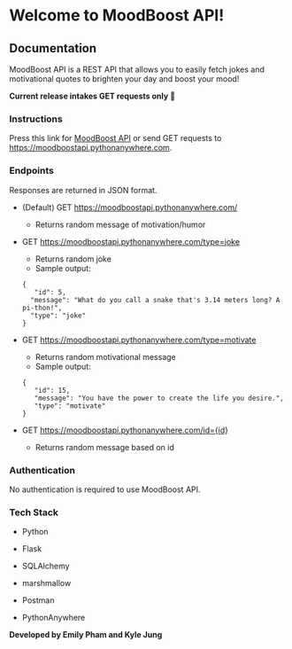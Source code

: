 # Welcome to MoodBoost API!

## Documentation

MoodBoost API is a REST API that allows you to easily fetch jokes and motivational quotes to brighten your day and boost your mood!

**Current release intakes GET requests only :zany_face:**

### Instructions

Press this link for [MoodBoost API](https://moodboostapi.pythonanywhere.com) or send GET requests to <https://moodboostapi.pythonanywhere.com>.

### Endpoints

Responses are returned in JSON format.

* (Default) GET https://moodboostapi.pythonanywhere.com/

    * Returns random message of motivation/humor

* GET https://moodboostapi.pythonanywhere.com/type=joke

    * Returns random joke
    * Sample output:
    ```
    {
       "id": 5,
      "message": "What do you call a snake that's 3.14 meters long? A pi-thon!",
      "type": "joke"
   }
    ```

* GET https://moodboostapi.pythonanywhere.com/type=motivate

    * Returns random motivational message
    * Sample output:
    ```
    {
       "id": 15,
       "message": "You have the power to create the life you desire.",
       "type": "motivate"
   }
    ```

* GET https://moodboostapi.pythonanywhere.com/id={id}

    * Returns random message based on id


### Authentication

No authentication is required to use MoodBoost API.

### Tech Stack

* Python

* Flask

* SQLAlchemy

* marshmallow

* Postman

* PythonAnywhere

**Developed by Emily Pham and Kyle Jung**
